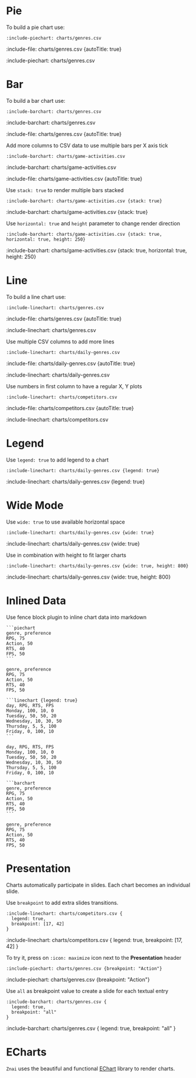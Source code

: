 # Pie

To build a pie chart use:

    :include-piechart: charts/genres.csv

:include-file: charts/genres.csv {autoTitle: true}

:include-piechart: charts/genres.csv

# Bar

To build a bar chart use:

    :include-barchart: charts/genres.csv

:include-barchart: charts/genres.csv

:include-file: charts/genres.csv {autoTitle: true}

Add more columns to CSV data to use multiple bars per X axis tick

    :include-barchart: charts/game-activities.csv

:include-barchart: charts/game-activities.csv

:include-file: charts/game-activities.csv {autoTitle: true} 

Use `stack: true` to render multiple bars stacked

    :include-barchart: charts/game-activities.csv {stack: true}

:include-barchart: charts/game-activities.csv {stack: true}

Use `horizontal: true` and `height` parameter to change render direction

    :include-barchart: charts/game-activities.csv {stack: true, horizontal: true, height: 250}

:include-barchart: charts/game-activities.csv {stack: true, horizontal: true, height: 250}

# Line

To build a line chart use:

    :include-linechart: charts/genres.csv

:include-file: charts/genres.csv {autoTitle: true}

:include-linechart: charts/genres.csv

Use multiple CSV columns to add more lines

    :include-linechart: charts/daily-genres.csv

:include-file: charts/daily-genres.csv {autoTitle: true}

:include-linechart: charts/daily-genres.csv

Use numbers in first column to have a regular X, Y plots

    :include-linechart: charts/competitors.csv

:include-file: charts/competitors.csv {autoTitle: true}

:include-linechart: charts/competitors.csv

# Legend 

Use `legend: true` to add legend to a chart

    :include-linechart: charts/daily-genres.csv {legend: true}

:include-linechart: charts/daily-genres.csv {legend: true}

# Wide Mode

Use `wide: true` to use available horizontal space

    :include-linechart: charts/daily-genres.csv {wide: true}

:include-linechart: charts/daily-genres.csv {wide: true}

Use in combination with height to fit larger charts

    :include-linechart: charts/daily-genres.csv {wide: true, height: 800}

:include-linechart: charts/daily-genres.csv {wide: true, height: 800}


# Inlined Data 

Use fence block plugin to inline chart data into markdown  

    ```piechart
    genre, preference
    RPG, 75
    Action, 50
    RTS, 40
    FPS, 50
    ```
  
```piechart
genre, preference
RPG, 75
Action, 50
RTS, 40
FPS, 50
```

    ```linechart {legend: true}
    day, RPG, RTS, FPS
    Monday, 100, 10, 0
    Tuesday, 50, 50, 20
    Wednesday, 10, 30, 50
    Thursday, 5, 5, 100
    Friday, 0, 100, 10
    ```

```linechart {legend: true}
day, RPG, RTS, FPS
Monday, 100, 10, 0
Tuesday, 50, 50, 20
Wednesday, 10, 30, 50
Thursday, 5, 5, 100
Friday, 0, 100, 10
```

    ```barchart
    genre, preference
    RPG, 75
    Action, 50
    RTS, 40
    FPS, 50
    ```

```barchart
genre, preference
RPG, 75
Action, 50
RTS, 40
FPS, 50
```

# Presentation

Charts automatically participate in slides.
Each chart becomes an individual slide.

Use `breakpoint` to add extra slides transitions.

    :include-linechart: charts/competitors.csv {
      legend: true,
      breakpoint: [17, 42]
    }

:include-linechart: charts/competitors.csv {
  legend: true,
  breakpoint: [17, 42]
}

To try it, press on `:icon: maximize` icon next to the **Presentation** header

    :include-piechart: charts/genres.csv {breakpoint: "Action"}

:include-piechart: charts/genres.csv {breakpoint: "Action"}

Use `all` as breakpoint value to create a slide for each textual entry 

    :include-barchart: charts/genres.csv {
      legend: true,
      breakpoint: "all"
    }

:include-barchart: charts/genres.csv {
  legend: true,
  breakpoint: "all"
}

# ECharts

`Znai` uses the beautiful and functional [EChart](https://echarts.apache.org/) library to render charts.
